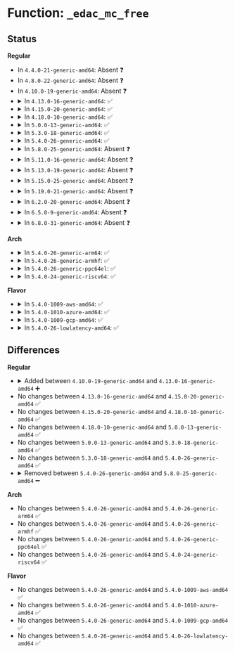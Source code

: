 # Function: <code>_edac_mc_free</code>

## Status
<b>Regular</b>
<ul>
<li>
In <code>4.4.0-21-generic-amd64</code>: Absent ❓
</li>
<li>
In <code>4.8.0-22-generic-amd64</code>: Absent ❓
</li>
<li>
In <code>4.10.0-19-generic-amd64</code>: Absent ❓
</li>
<li>
<details>
<summary>In <code>4.13.0-16-generic-amd64</code>: ✅</summary>

```c
void _edac_mc_free(struct mem_ctl_info * mci)
```

```json
{
  "name": "_edac_mc_free",
  "collision_type": "Unique Static",
  "inline_type": "No",
  "funcs": [
    {
      "addr": 18446744071586560816,
      "name": "_edac_mc_free",
      "external": false,
      "loc": "drivers/edac/edac_mc.c:276",
      "file": "drivers/edac/edac_mc.c",
      "inline": "seen, unknown",
      "caller_inline": [],
      "caller_func": [
        "drivers/edac/edac_mc.c:edac_mc_free",
        "drivers/edac/edac_mc.c:edac_mc_alloc"
      ]
    }
  ],
  "symbols": [
    {
      "addr": 18446744071586560816,
      "name": "_edac_mc_free",
      "section": ".text",
      "bind": "STB_LOCAL",
      "size": 237
    }
  ]
}
```
</details>
</li>
<li>
<details>
<summary>In <code>4.15.0-20-generic-amd64</code>: ✅</summary>

```c
void _edac_mc_free(struct mem_ctl_info * mci)
```

```json
{
  "name": "_edac_mc_free",
  "collision_type": "Unique Static",
  "inline_type": "No",
  "funcs": [
    {
      "addr": 18446744071587028352,
      "name": "_edac_mc_free",
      "external": false,
      "loc": "drivers/edac/edac_mc.c:276",
      "file": "drivers/edac/edac_mc.c",
      "inline": "seen, unknown",
      "caller_inline": [],
      "caller_func": [
        "drivers/edac/edac_mc.c:edac_mc_free",
        "drivers/edac/edac_mc.c:edac_mc_alloc"
      ]
    }
  ],
  "symbols": [
    {
      "addr": 18446744071587028352,
      "name": "_edac_mc_free",
      "section": ".text",
      "bind": "STB_LOCAL",
      "size": 237
    }
  ]
}
```
</details>
</li>
<li>
<details>
<summary>In <code>4.18.0-10-generic-amd64</code>: ✅</summary>

```c
void _edac_mc_free(struct mem_ctl_info * mci)
```

```json
{
  "name": "_edac_mc_free",
  "collision_type": "Unique Static",
  "inline_type": "No",
  "funcs": [
    {
      "addr": 18446744071587326816,
      "name": "_edac_mc_free",
      "external": false,
      "loc": "drivers/edac/edac_mc.c:278",
      "file": "drivers/edac/edac_mc.c",
      "inline": "seen, unknown",
      "caller_inline": [],
      "caller_func": [
        "drivers/edac/edac_mc.c:edac_mc_free",
        "drivers/edac/edac_mc.c:edac_mc_alloc"
      ]
    }
  ],
  "symbols": [
    {
      "addr": 18446744071587326816,
      "name": "_edac_mc_free",
      "section": ".text",
      "bind": "STB_LOCAL",
      "size": 241
    }
  ]
}
```
</details>
</li>
<li>
<details>
<summary>In <code>5.0.0-13-generic-amd64</code>: ✅</summary>

```c
void _edac_mc_free(struct mem_ctl_info * mci)
```

```json
{
  "name": "_edac_mc_free",
  "collision_type": "Unique Static",
  "inline_type": "No",
  "funcs": [
    {
      "addr": 18446744071587505216,
      "name": "_edac_mc_free",
      "external": false,
      "loc": "drivers/edac/edac_mc.c:276",
      "file": "drivers/edac/edac_mc.c",
      "inline": "seen, unknown",
      "caller_inline": [],
      "caller_func": [
        "drivers/edac/edac_mc.c:edac_mc_free",
        "drivers/edac/edac_mc.c:edac_mc_alloc"
      ]
    }
  ],
  "symbols": [
    {
      "addr": 18446744071587505216,
      "name": "_edac_mc_free",
      "section": ".text",
      "bind": "STB_LOCAL",
      "size": 241
    }
  ]
}
```
</details>
</li>
<li>
<details>
<summary>In <code>5.3.0-18-generic-amd64</code>: ✅</summary>

```c
void _edac_mc_free(struct mem_ctl_info * mci)
```

```json
{
  "name": "_edac_mc_free",
  "collision_type": "Unique Static",
  "inline_type": "No",
  "funcs": [
    {
      "addr": 18446744071587779248,
      "name": "_edac_mc_free",
      "external": false,
      "loc": "drivers/edac/edac_mc.c:276",
      "file": "drivers/edac/edac_mc.c",
      "inline": "seen, unknown",
      "caller_inline": [],
      "caller_func": [
        "drivers/edac/edac_mc.c:edac_mc_free",
        "drivers/edac/edac_mc.c:edac_mc_alloc"
      ]
    }
  ],
  "symbols": [
    {
      "addr": 18446744071587779248,
      "name": "_edac_mc_free",
      "section": ".text",
      "bind": "STB_LOCAL",
      "size": 241
    }
  ]
}
```
</details>
</li>
<li>
<details>
<summary>In <code>5.4.0-26-generic-amd64</code>: ✅</summary>

```c
void _edac_mc_free(struct mem_ctl_info * mci)
```

```json
{
  "name": "_edac_mc_free",
  "collision_type": "Unique Static",
  "inline_type": "No",
  "funcs": [
    {
      "addr": 18446744071587983936,
      "name": "_edac_mc_free",
      "external": false,
      "loc": "drivers/edac/edac_mc.c:276",
      "file": "drivers/edac/edac_mc.c",
      "inline": "seen, unknown",
      "caller_inline": [],
      "caller_func": [
        "drivers/edac/edac_mc.c:edac_mc_free",
        "drivers/edac/edac_mc.c:edac_mc_free",
        "drivers/edac/edac_mc.c:edac_mc_alloc"
      ]
    }
  ],
  "symbols": [
    {
      "addr": 18446744071587983936,
      "name": "_edac_mc_free",
      "section": ".text",
      "bind": "STB_LOCAL",
      "size": 246
    }
  ]
}
```
</details>
</li>
<li>
<details>
<summary>In <code>5.8.0-25-generic-amd64</code>: Absent ❓</summary>

```json
{
  "name": "_edac_mc_free",
  "collision_type": "Unique Static",
  "inline_type": "Full",
  "funcs": [
    {
      "addr": 18446744071588838853,
      "name": "_edac_mc_free",
      "external": false,
      "loc": "drivers/edac/edac_mc.c:223",
      "file": "drivers/edac/edac_mc.c",
      "inline": "not declared, inlined",
      "caller_inline": [
        "drivers/edac/edac_mc.c:edac_mc_free"
      ],
      "caller_func": []
    }
  ],
  "symbols": []
}
```
</details>
</li>
<li>
<details>
<summary>In <code>5.11.0-16-generic-amd64</code>: Absent ❓</summary>

```json
{
  "name": "_edac_mc_free",
  "collision_type": "Unique Static",
  "inline_type": "Full",
  "funcs": [
    {
      "addr": 18446744071588855029,
      "name": "_edac_mc_free",
      "external": false,
      "loc": "drivers/edac/edac_mc.c:227",
      "file": "drivers/edac/edac_mc.c",
      "inline": "not declared, inlined",
      "caller_inline": [
        "drivers/edac/edac_mc.c:edac_mc_free"
      ],
      "caller_func": []
    }
  ],
  "symbols": []
}
```
</details>
</li>
<li>
<details>
<summary>In <code>5.13.0-19-generic-amd64</code>: Absent ❓</summary>

```json
{
  "name": "_edac_mc_free",
  "collision_type": "Unique Static",
  "inline_type": "Full",
  "funcs": [
    {
      "addr": 18446744071588742037,
      "name": "_edac_mc_free",
      "external": false,
      "loc": "drivers/edac/edac_mc.c:227",
      "file": "drivers/edac/edac_mc.c",
      "inline": "not declared, inlined",
      "caller_inline": [
        "drivers/edac/edac_mc.c:edac_mc_free"
      ],
      "caller_func": []
    }
  ],
  "symbols": []
}
```
</details>
</li>
<li>
<details>
<summary>In <code>5.15.0-25-generic-amd64</code>: Absent ❓</summary>

```json
{
  "name": "_edac_mc_free",
  "collision_type": "Unique Static",
  "inline_type": "Full",
  "funcs": [
    {
      "addr": 18446744071589432501,
      "name": "_edac_mc_free",
      "external": false,
      "loc": "drivers/edac/edac_mc.c:230",
      "file": "drivers/edac/edac_mc.c",
      "inline": "not declared, inlined",
      "caller_inline": [
        "drivers/edac/edac_mc.c:edac_mc_free",
        "drivers/edac/edac_mc.c:edac_mc_alloc"
      ],
      "caller_func": []
    }
  ],
  "symbols": []
}
```
</details>
</li>
<li>
<details>
<summary>In <code>5.19.0-21-generic-amd64</code>: Absent ❓</summary>

```json
{
  "name": "_edac_mc_free",
  "collision_type": "Unique Static",
  "inline_type": "Full",
  "funcs": [
    {
      "addr": 18446744071590910533,
      "name": "_edac_mc_free",
      "external": false,
      "loc": "drivers/edac/edac_mc.c:173",
      "file": "drivers/edac/edac_mc.c",
      "inline": "not declared, inlined",
      "caller_inline": [
        "drivers/edac/edac_mc.c:edac_mc_free",
        "drivers/edac/edac_mc.c:edac_mc_alloc"
      ],
      "caller_func": []
    }
  ],
  "symbols": []
}
```
</details>
</li>
<li>
<details>
<summary>In <code>6.2.0-20-generic-amd64</code>: Absent ❓</summary>

```json
{
  "name": "_edac_mc_free",
  "collision_type": "Unique Static",
  "inline_type": "Full",
  "funcs": [
    {
      "addr": 18446744071592608149,
      "name": "_edac_mc_free",
      "external": false,
      "loc": "drivers/edac/edac_mc.c:172",
      "file": "drivers/edac/edac_mc.c",
      "inline": "not declared, inlined",
      "caller_inline": [
        "drivers/edac/edac_mc.c:edac_mc_free",
        "drivers/edac/edac_mc.c:edac_mc_alloc"
      ],
      "caller_func": []
    }
  ],
  "symbols": []
}
```
</details>
</li>
<li>
<details>
<summary>In <code>6.5.0-9-generic-amd64</code>: Absent ❓</summary>

```json
{
  "name": "_edac_mc_free",
  "collision_type": "Unique Static",
  "inline_type": "Full",
  "funcs": [
    {
      "addr": 18446744071593038741,
      "name": "_edac_mc_free",
      "external": false,
      "loc": "drivers/edac/edac_mc.c:172",
      "file": "drivers/edac/edac_mc.c",
      "inline": "not declared, inlined",
      "caller_inline": [
        "drivers/edac/edac_mc.c:edac_mc_free",
        "drivers/edac/edac_mc.c:edac_mc_alloc"
      ],
      "caller_func": []
    }
  ],
  "symbols": []
}
```
</details>
</li>
<li>
<details>
<summary>In <code>6.8.0-31-generic-amd64</code>: Absent ❓</summary>

```json
{
  "name": "_edac_mc_free",
  "collision_type": "Unique Static",
  "inline_type": "Full",
  "funcs": [
    {
      "addr": 18446744071593790165,
      "name": "_edac_mc_free",
      "external": false,
      "loc": "drivers/edac/edac_mc.c:173",
      "file": "drivers/edac/edac_mc.c",
      "inline": "not declared, inlined",
      "caller_inline": [
        "drivers/edac/edac_mc.c:edac_mc_free",
        "drivers/edac/edac_mc.c:edac_mc_alloc"
      ],
      "caller_func": []
    }
  ],
  "symbols": []
}
```
</details>
</li>
</ul>
<b>Arch</b>
<ul>
<li>
<details>
<summary>In <code>5.4.0-26-generic-arm64</code>: ✅</summary>

```c
void _edac_mc_free(struct mem_ctl_info * mci)
```

```json
{
  "name": "_edac_mc_free",
  "collision_type": "Unique Static",
  "inline_type": "No",
  "funcs": [
    {
      "addr": 18446603336501228216,
      "name": "_edac_mc_free",
      "external": false,
      "loc": "drivers/edac/edac_mc.c:276",
      "file": "drivers/edac/edac_mc.c",
      "inline": "seen, unknown",
      "caller_inline": [],
      "caller_func": [
        "drivers/edac/edac_mc.c:edac_mc_free",
        "drivers/edac/edac_mc.c:edac_mc_free",
        "drivers/edac/edac_mc.c:edac_mc_alloc"
      ]
    }
  ],
  "symbols": [
    {
      "addr": 18446603336501228216,
      "name": "_edac_mc_free",
      "section": ".text",
      "bind": "STB_LOCAL",
      "size": 232
    }
  ]
}
```
</details>
</li>
<li>
<details>
<summary>In <code>5.4.0-26-generic-armhf</code>: ✅</summary>

```c
void _edac_mc_free(struct mem_ctl_info * mci)
```

```json
{
  "name": "_edac_mc_free",
  "collision_type": "Unique Static",
  "inline_type": "No",
  "funcs": [
    {
      "addr": 3233732088,
      "name": "_edac_mc_free",
      "external": false,
      "loc": "drivers/edac/edac_mc.c:276",
      "file": "drivers/edac/edac_mc.c",
      "inline": "seen, unknown",
      "caller_inline": [],
      "caller_func": [
        "drivers/edac/edac_mc.c:edac_mc_free",
        "drivers/edac/edac_mc.c:edac_mc_alloc"
      ]
    }
  ],
  "symbols": [
    {
      "addr": 3233732088,
      "name": "_edac_mc_free",
      "section": ".text",
      "bind": "STB_LOCAL",
      "size": 236
    }
  ]
}
```
</details>
</li>
<li>
<details>
<summary>In <code>5.4.0-26-generic-ppc64el</code>: ✅</summary>

```c
void _edac_mc_free(struct mem_ctl_info * mci)
```

```json
{
  "name": "_edac_mc_free",
  "collision_type": "Unique Static",
  "inline_type": "No",
  "funcs": [
    {
      "addr": 13835058055294756592,
      "name": "_edac_mc_free",
      "external": false,
      "loc": "drivers/edac/edac_mc.c:276",
      "file": "drivers/edac/edac_mc.c",
      "inline": "seen, unknown",
      "caller_inline": [],
      "caller_func": [
        "drivers/edac/edac_mc.c:edac_mc_free",
        "drivers/edac/edac_mc.c:edac_mc_free",
        "drivers/edac/edac_mc.c:edac_mc_alloc"
      ]
    }
  ],
  "symbols": [
    {
      "addr": 13835058055294756592,
      "name": "_edac_mc_free",
      "section": ".text",
      "bind": "STB_LOCAL",
      "size": 372
    }
  ]
}
```
</details>
</li>
<li>
<details>
<summary>In <code>5.4.0-24-generic-riscv64</code>: ✅</summary>

```c
void _edac_mc_free(struct mem_ctl_info * mci)
```

```json
{
  "name": "_edac_mc_free",
  "collision_type": "Unique Static",
  "inline_type": "No",
  "funcs": [
    {
      "addr": 18446743936277922864,
      "name": "_edac_mc_free",
      "external": false,
      "loc": "drivers/edac/edac_mc.c:276",
      "file": "drivers/edac/edac_mc.c",
      "inline": "seen, unknown",
      "caller_inline": [],
      "caller_func": [
        "drivers/edac/edac_mc.c:edac_mc_free",
        "drivers/edac/edac_mc.c:edac_mc_free",
        "drivers/edac/edac_mc.c:edac_mc_alloc"
      ]
    }
  ],
  "symbols": [
    {
      "addr": 18446743936277922864,
      "name": "_edac_mc_free",
      "section": ".text",
      "bind": "STB_LOCAL",
      "size": 230
    }
  ]
}
```
</details>
</li>
</ul>
<b>Flavor</b>
<ul>
<li>
<details>
<summary>In <code>5.4.0-1009-aws-amd64</code>: ✅</summary>

```c
void _edac_mc_free(struct mem_ctl_info * mci)
```

```json
{
  "name": "_edac_mc_free",
  "collision_type": "Unique Static",
  "inline_type": "No",
  "funcs": [
    {
      "addr": 18446744071587614912,
      "name": "_edac_mc_free",
      "external": false,
      "loc": "drivers/edac/edac_mc.c:276",
      "file": "drivers/edac/edac_mc.c",
      "inline": "seen, unknown",
      "caller_inline": [],
      "caller_func": [
        "drivers/edac/edac_mc.c:edac_mc_free",
        "drivers/edac/edac_mc.c:edac_mc_free",
        "drivers/edac/edac_mc.c:edac_mc_alloc"
      ]
    }
  ],
  "symbols": [
    {
      "addr": 18446744071587614912,
      "name": "_edac_mc_free",
      "section": ".text",
      "bind": "STB_LOCAL",
      "size": 246
    }
  ]
}
```
</details>
</li>
<li>
<details>
<summary>In <code>5.4.0-1010-azure-amd64</code>: ✅</summary>

```c
void _edac_mc_free(struct mem_ctl_info * mci)
```

```json
{
  "name": "_edac_mc_free",
  "collision_type": "Unique Static",
  "inline_type": "No",
  "funcs": [
    {
      "addr": 18446744071587382928,
      "name": "_edac_mc_free",
      "external": false,
      "loc": "drivers/edac/edac_mc.c:276",
      "file": "drivers/edac/edac_mc.c",
      "inline": "seen, unknown",
      "caller_inline": [],
      "caller_func": [
        "drivers/edac/edac_mc.c:edac_mc_free",
        "drivers/edac/edac_mc.c:edac_mc_free",
        "drivers/edac/edac_mc.c:edac_mc_alloc"
      ]
    }
  ],
  "symbols": [
    {
      "addr": 18446744071587382928,
      "name": "_edac_mc_free",
      "section": ".text",
      "bind": "STB_LOCAL",
      "size": 246
    }
  ]
}
```
</details>
</li>
<li>
<details>
<summary>In <code>5.4.0-1009-gcp-amd64</code>: ✅</summary>

```c
void _edac_mc_free(struct mem_ctl_info * mci)
```

```json
{
  "name": "_edac_mc_free",
  "collision_type": "Unique Static",
  "inline_type": "No",
  "funcs": [
    {
      "addr": 18446744071587940080,
      "name": "_edac_mc_free",
      "external": false,
      "loc": "drivers/edac/edac_mc.c:276",
      "file": "drivers/edac/edac_mc.c",
      "inline": "seen, unknown",
      "caller_inline": [],
      "caller_func": [
        "drivers/edac/edac_mc.c:edac_mc_free",
        "drivers/edac/edac_mc.c:edac_mc_free",
        "drivers/edac/edac_mc.c:edac_mc_alloc"
      ]
    }
  ],
  "symbols": [
    {
      "addr": 18446744071587940080,
      "name": "_edac_mc_free",
      "section": ".text",
      "bind": "STB_LOCAL",
      "size": 246
    }
  ]
}
```
</details>
</li>
<li>
<details>
<summary>In <code>5.4.0-26-lowlatency-amd64</code>: ✅</summary>

```c
void _edac_mc_free(struct mem_ctl_info * mci)
```

```json
{
  "name": "_edac_mc_free",
  "collision_type": "Unique Static",
  "inline_type": "No",
  "funcs": [
    {
      "addr": 18446744071588055360,
      "name": "_edac_mc_free",
      "external": false,
      "loc": "drivers/edac/edac_mc.c:276",
      "file": "drivers/edac/edac_mc.c",
      "inline": "seen, unknown",
      "caller_inline": [],
      "caller_func": [
        "drivers/edac/edac_mc.c:edac_mc_free",
        "drivers/edac/edac_mc.c:edac_mc_free",
        "drivers/edac/edac_mc.c:edac_mc_alloc"
      ]
    }
  ],
  "symbols": [
    {
      "addr": 18446744071588055360,
      "name": "_edac_mc_free",
      "section": ".text",
      "bind": "STB_LOCAL",
      "size": 246
    }
  ]
}
```
</details>
</li>
</ul>

## Differences
<b>Regular</b>
<ul>
<li>
<details>
<summary>Added between <code>4.10.0-19-generic-amd64</code> and <code>4.13.0-16-generic-amd64</code> ➕</summary>

```c
void _edac_mc_free(struct mem_ctl_info * mci)
```
</details>
</li>
<li>
No changes between <code>4.13.0-16-generic-amd64</code> and <code>4.15.0-20-generic-amd64</code> ✅
</li>
<li>
No changes between <code>4.15.0-20-generic-amd64</code> and <code>4.18.0-10-generic-amd64</code> ✅
</li>
<li>
No changes between <code>4.18.0-10-generic-amd64</code> and <code>5.0.0-13-generic-amd64</code> ✅
</li>
<li>
No changes between <code>5.0.0-13-generic-amd64</code> and <code>5.3.0-18-generic-amd64</code> ✅
</li>
<li>
No changes between <code>5.3.0-18-generic-amd64</code> and <code>5.4.0-26-generic-amd64</code> ✅
</li>
<li>
<details>
<summary>Removed between <code>5.4.0-26-generic-amd64</code> and <code>5.8.0-25-generic-amd64</code> ➖</summary>

```c
void _edac_mc_free(struct mem_ctl_info * mci)
```
</details>
</li>
</ul>
<b>Arch</b>
<ul>
<li>
No changes between <code>5.4.0-26-generic-amd64</code> and <code>5.4.0-26-generic-arm64</code> ✅
</li>
<li>
No changes between <code>5.4.0-26-generic-amd64</code> and <code>5.4.0-26-generic-armhf</code> ✅
</li>
<li>
No changes between <code>5.4.0-26-generic-amd64</code> and <code>5.4.0-26-generic-ppc64el</code> ✅
</li>
<li>
No changes between <code>5.4.0-26-generic-amd64</code> and <code>5.4.0-24-generic-riscv64</code> ✅
</li>
</ul>
<b>Flavor</b>
<ul>
<li>
No changes between <code>5.4.0-26-generic-amd64</code> and <code>5.4.0-1009-aws-amd64</code> ✅
</li>
<li>
No changes between <code>5.4.0-26-generic-amd64</code> and <code>5.4.0-1010-azure-amd64</code> ✅
</li>
<li>
No changes between <code>5.4.0-26-generic-amd64</code> and <code>5.4.0-1009-gcp-amd64</code> ✅
</li>
<li>
No changes between <code>5.4.0-26-generic-amd64</code> and <code>5.4.0-26-lowlatency-amd64</code> ✅
</li>
</ul>
